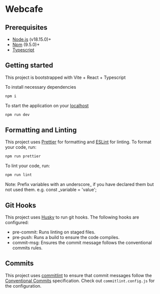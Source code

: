 # Webcafe
## Prerequisites

- [Node.js](https://nodejs.org/en/download) (v18.15.0)+
- [Npm](https://www.npmjs.com/get-npm) (9.5.0)+
- [Typescript](https://www.typescriptlang.org/download)

## Getting started

This project is bootstrapped with Vite + React + Typescript

To install necessary dependencies

```bash
npm i
```

To start the application on your [localhost](http://localhost:3000)

```bash
npm run dev
```

## Formatting and Linting

This project uses [Prettier](https://prettier.io/) for formatting and [ESLint](https://eslint.org/) for linting. To format your code, run:

```bash
npm run prettier
```

To lint your code, run:

```bash
npm run lint
```

Note: Prefix variables with an underscore\_ if you have declared them but not used them.
e.g. const \_variable = 'value';

## Git Hooks

This project uses [Husky](https://typicode.github.io/husky) to run git hooks. The following hooks are configured:

- pre-commit: Runs linting on staged files.
- pre-push: Runs a build to ensure the code compiles.
- commit-msg: Ensures the commit message follows the conventional commits rules.

## Commits

This project uses [commitlint](https://commitlint.js.org/#/) to ensure that commit messages follow the [Conventional Commits](https://www.conventionalcommits.org/en/v1.0.0/) specification.
Check out `commitlint.config.js` for the configuration.
